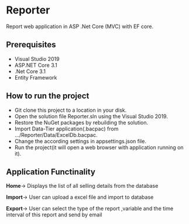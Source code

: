 # Reporter
Report web application in ASP .Net Core (MVC) with EF core.

## Prerequisites

* Visual Studio 2019 
* ASP.NET Core 3.1 
* .Net Core 3.1
* Entity Framework

## How to run the project

* Git clone this project to a location in your disk.
* Open the solution file Reporter.sln using the Visual Studio 2019.
* Restore the NuGet packages by rebuilding the solution.
* Import Data-Tier application(.bacpac) from .../Reporter/Data/ExcelDb.bacpac.
* Change the according settings in appsettings.json file.
* Run the project(it will open a web browser with application running on it).

## Application Functinality

**Home**->  Displays  the list of all selling details from the database 

**Import**-> User can upload a excel file and import to database

**Export**-> User can select  the type of the report ,variable  and the time interval of this report and send by email 



